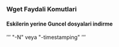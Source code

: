 ### Wget Faydali Komutlari

####



#### Eskilerin yerine Guncel dosyalari indirme
’’’
 "-N" veya "-timestamping" 
’’’
